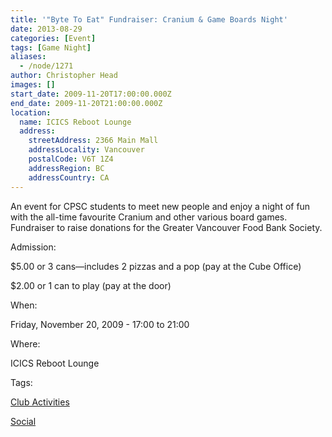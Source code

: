 ```yaml
---
title: '"Byte To Eat" Fundraiser: Cranium & Game Boards Night'
date: 2013-08-29
categories: [Event]
tags: [Game Night]
aliases:
  - /node/1271
author: Christopher Head
images: []
start_date: 2009-11-20T17:00:00.000Z
end_date: 2009-11-20T21:00:00.000Z
location:
  name: ICICS Reboot Lounge
  address:
    streetAddress: 2366 Main Mall
    addressLocality: Vancouver
    postalCode: V6T 1Z4
    addressRegion: BC
    addressCountry: CA
---
```


An event for CPSC students to meet new people and enjoy a night of fun with the all-time favourite Cranium and other various board games. Fundraiser to raise donations for the Greater Vancouver Food Bank Society.

Admission:

$5.00 or 3 cans—includes 2 pizzas and a pop (pay at the Cube Office)

$2.00 or 1 can to play (pay at the door)

When: 

Friday, November 20, 2009 - 17:00 to 21:00

Where: 

ICICS Reboot Lounge

Tags: 

[Club Activities](/club)

[Social](/social)

